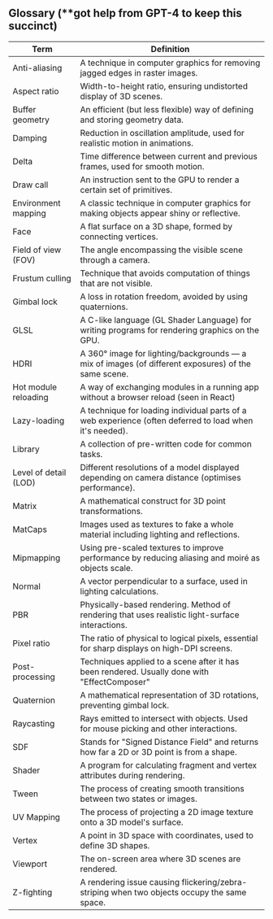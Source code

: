 ## Glossary (**got help from GPT-4 to keep this succinct)

| Term                  | Definition |
|-----------------------|------------|
| Anti-aliasing         | A technique in computer graphics for removing jagged edges in raster images. |
| Aspect ratio          | Width-to-height ratio, ensuring undistorted display of 3D scenes. |
| Buffer geometry       | An efficient (but less flexible) way of defining and storing geometry data. |
| Damping               | Reduction in oscillation amplitude, used for realistic motion in animations. |
| Delta                 | Time difference between current and previous frames, used for smooth motion. |
| Draw call             | An instruction sent to the GPU to render a certain set of primitives. |
| Environment mapping   | A classic technique in computer graphics for making objects appear shiny or reflective. |
| Face                  | A flat surface on a 3D shape, formed by connecting vertices. |
| Field of view (FOV)   | The angle encompassing the visible scene through a camera. |
| Frustum culling       | Technique that avoids computation of things that are not visible. |
| Gimbal lock           | A loss in rotation freedom, avoided by using quaternions. |
| GLSL                  | A C-like language (GL Shader Language) for writing programs for rendering graphics on the GPU. |
| HDRI                  | A 360° image for lighting/backgrounds — a mix of images (of different exposures) of the same scene. |
| Hot module reloading  | A way of exchanging modules in a running app without a browser reload (seen in React) |
| Lazy-loading          | A technique for loading individual parts of a web experience (often deferred to load when it's needed). |
| Library               | A collection of pre-written code for common tasks. |
| Level of detail (LOD) | Different resolutions of a model displayed depending on camera distance (optimises performance). |
| Matrix                | A mathematical construct for 3D point transformations. |
| MatCaps               | Images used as textures to fake a whole material including lighting and reflections. |
| Mipmapping            | Using pre-scaled textures to improve performance by reducing aliasing and moiré as objects scale. |
| Normal                | A vector perpendicular to a surface, used in lighting calculations. |
| PBR                   | Physically-based rendering. Method of rendering that uses realistic light-surface interactions. |
| Pixel ratio           | The ratio of physical to logical pixels, essential for sharp displays on high-DPI screens. |
| Post-processing       | Techniques applied to a scene after it has been rendered. Usually done with "EffectComposer" |
| Quaternion            | A mathematical representation of 3D rotations, preventing gimbal lock. |
| Raycasting            | Rays emitted to intersect with objects. Used for mouse picking and other interactions. |
| SDF                   | Stands for "Signed Distance Field" and returns how far a 2D or 3D point is from a shape. |
| Shader                | A program for calculating fragment and vertex attributes during rendering. |
| Tween                 | The process of creating smooth transitions between two states or images. |
| UV Mapping            | The process of projecting a 2D image texture onto a 3D model's surface. |
| Vertex                | A point in 3D space with coordinates, used to define 3D shapes. |
| Viewport              | The on-screen area where 3D scenes are rendered. |
| Z-fighting            | A rendering issue causing flickering/zebra-striping when two objects occupy the same space. |
